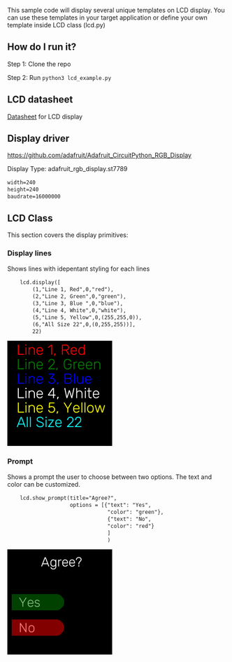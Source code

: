 This sample code will display several unique templates on LCD display.
You can use these templates in your target application or define your
own template inside LCD class (lcd.py)

## How do I run it?

Step 1: Clone the repo

Step 2: Run `python3 lcd_example.py`

## LCD datasheet

[Datasheet]() for LCD display

## Display driver

https://github.com/adafruit/Adafruit_CircuitPython_RGB_Display

Display Type: adafruit_rgb_display.st7789
```
width=240
height=240
baudrate=16000000
```
## LCD Class

This section covers the display primitives:

### Display lines

Shows lines with idepentant styling for each lines

```
    lcd.display([
        (1,"Line 1, Red",0,"red"), 
        (2,"Line 2, Green",0,"green"),
        (3,"Line 3, Blue ",0,"blue"),
        (4,"Line 4, White",0,"white"),
        (5,"Line 5, Yellow",0,(255,255,0)),
        (6,"All Size 22",0,(0,255,255))],
        22)
```

<img
  src="lines.png"
  alt="Ubo LCD"
  title="Lines on LCD "
  style="display: inline-block; margin: 0 auto; max-width: 500px">
   
### Prompt

Shows a prompt the user to choose between two
options. The text and color can be customized.

```
    lcd.show_prompt(title="Agree?", 
                    options = [{"text": "Yes", 
                                "color": "green"},
                                {"text": "No", 
                                "color": "red"}
                                ]
                                )
```

<img
  src="prompt.png"
  alt="Ubo LCD"
  title="Lines on LCD "
  style="display: inline-block; margin: 0 auto; max-width: 500px">
  
  
